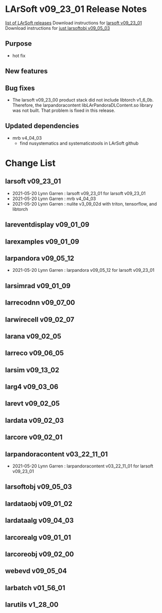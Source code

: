 LArSoft v09_23_01 Release Notes
======================================================================

[list of LArSoft releases](LArSoft_release_list)
Download instructions for [larsoft v09_23_01](http://scisoft.fnal.gov/scisoft/bundles/larsoft/v09_23_01/larsoft-v09_23_01.html)
Download instructions for [just larsoftobj v09_05_03](http://scisoft.fnal.gov/scisoft/bundles/larsoftobj/v09_05_03/larsoftobj-v09_05_03.html)

Purpose
--------------------

-   hot fix

New features
------------------------------

Bug fixes
------------------------

-   The larsoft v09_23_00 product stack did not include libtorch v1_6_0b. Therefore, the larpandoracontent libLArPandoraDLContent.so library was not built. That problem is fixed in this release.

Updated dependencies
----------------------------------------------

-   mrb v4_04_03
    -   find nusystematics and systematicstools in LArSoft github

Change List
============================

larsoft v09_23_01
------------------------------------------

-   2021-05-20 Lynn Garren : larsoft v09_23_01 for larsoft v09_23_01
-   2021-05-20 Lynn Garren : mrb v4_04_03
-   2021-05-20 Lynn Garren : nulite v3_09_02d with triton, tensorflow, and libtorch

lareventdisplay v09_01_09
----------------------------------------------------------

larexamples v09_01_09
--------------------------------------------------

larpandora v09_05_12
------------------------------------------------

-   2021-05-20 Lynn Garren : larpandora v09_05_12 for larsoft v09_23_01

larsimrad v09_01_09
----------------------------------------------

larrecodnn v09_07_00
------------------------------------------------

larwirecell v09_02_07
--------------------------------------------------

larana v09_02_05
----------------------------------------

larreco v09_06_05
------------------------------------------

larsim v09_13_02
----------------------------------------

larg4 v09_03_06
--------------------------------------

larevt v09_02_05
----------------------------------------

lardata v09_02_03
------------------------------------------

larcore v09_02_01
------------------------------------------

larpandoracontent v03_22_11_01
---------------------------------------------------------------------

-   2021-05-20 Lynn Garren : larpandoracontent v03_22_11_01 for larsoft v09_23_01

larsoftobj v09_05_03
------------------------------------------------

lardataobj v09_01_02
------------------------------------------------

lardataalg v09_04_03
------------------------------------------------

larcorealg v09_01_01
------------------------------------------------

larcoreobj v09_02_00
------------------------------------------------

webevd v09_05_04
----------------------------------------

larbatch v01_56_01
--------------------------------------------

larutils v1_28_00
------------------------------------------
